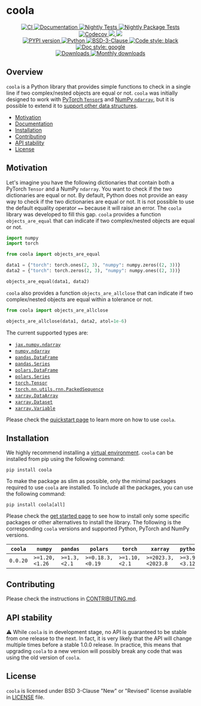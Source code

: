 # coola

<p align="center">
    <a href="https://github.com/durandtibo/coola/actions">
        <img alt="CI" src="https://github.com/durandtibo/coola/workflows/CI/badge.svg">
    </a>
    <a href="https://durandtibo.github.io/coola/">
        <img alt="Documentation" src="https://github.com/durandtibo/coola/workflows/Documentation/badge.svg">
    </a>
    <a href="https://github.com/durandtibo/coola/actions">
        <img alt="Nightly Tests" src="https://github.com/durandtibo/coola/workflows/Nightly%20Tests/badge.svg">
    </a>
    <a href="https://github.com/durandtibo/coola/actions">
        <img alt="Nightly Package Tests" src="https://github.com/durandtibo/coola/workflows/Nightly%20Package%20Tests/badge.svg">
    </a>
    <br/>
    <a href="https://codecov.io/gh/durandtibo/coola">
        <img alt="Codecov" src="https://codecov.io/gh/durandtibo/coola/branch/main/graph/badge.svg">
    </a>
    <a href="https://codeclimate.com/github/durandtibo/coola/maintainability">
        <img src="https://api.codeclimate.com/v1/badges/83ebb50e6c6f67b0570d/maintainability" />
    </a>
    <a href="https://codeclimate.com/github/durandtibo/coola/test_coverage">
        <img src="https://api.codeclimate.com/v1/badges/83ebb50e6c6f67b0570d/test_coverage" />
    </a>
    <br/>
    <a href="https://pypi.org/project/coola/">
        <img alt="PYPI version" src="https://img.shields.io/pypi/v/coola">
    </a>
    <a href="https://pypi.org/project/coola/">
        <img alt="Python" src="https://img.shields.io/pypi/pyversions/coola.svg">
    </a>
    <a href="https://opensource.org/licenses/BSD-3-Clause">
        <img alt="BSD-3-Clause" src="https://img.shields.io/pypi/l/coola">
    </a>
    <a href="https://github.com/psf/black">
        <img  alt="Code style: black" src="https://img.shields.io/badge/code%20style-black-000000.svg">
    </a>
    <a href="https://google.github.io/styleguide/pyguide.html#s3.8-comments-and-docstrings">
        <img  alt="Doc style: google" src="https://img.shields.io/badge/%20style-google-3666d6.svg">
    </a>
    <br/>
    <a href="https://pepy.tech/project/coola">
        <img  alt="Downloads" src="https://static.pepy.tech/badge/coola">
    </a>
    <a href="https://pepy.tech/project/coola">
        <img  alt="Monthly downloads" src="https://static.pepy.tech/badge/coola/month">
    </a>
    <br/>
</p>

## Overview

`coola` is a Python library that provides simple functions to check in a single line if two
complex/nested objects are equal or not.
`coola` was initially designed to work
with [PyTorch `Tensor`s](https://pytorch.org/docs/stable/tensors.html)
and [NumPy `ndarray`](https://numpy.org/doc/stable/reference/generated/numpy.ndarray.html), but it
is possible to extend it
to [support other data structures](https://durandtibo.github.io/coola/customization).

- [Motivation](#motivation)
- [Documentation](https://durandtibo.github.io/coola/)
- [Installation](#installation)
- [Contributing](#contributing)
- [API stability](#api-stability)
- [License](#license)

## Motivation

Let's imagine you have the following dictionaries that contain both a PyTorch `Tensor` and a
NumPy `ndarray`.
You want to check if the two dictionaries are equal or not.
By default, Python does not provide an easy way to check if the two dictionaries are equal or not.
It is not possible to use the default equality operator `==` because it will raise an error.
The `coola` library was developed to fill this gap. `coola` provides a function `objects_are_equal`
that can indicate if two complex/nested objects are equal or not.

```python
import numpy
import torch

from coola import objects_are_equal

data1 = {"torch": torch.ones(2, 3), "numpy": numpy.zeros((2, 3))}
data2 = {"torch": torch.zeros(2, 3), "numpy": numpy.ones((2, 3))}

objects_are_equal(data1, data2)
```

`coola` also provides a function `objects_are_allclose` that can indicate if two complex/nested
objects are equal within a tolerance or not.

```python
from coola import objects_are_allclose

objects_are_allclose(data1, data2, atol=1e-6)
```

The current supported types are:

- [`jax.numpy.ndarray`](https://jax.readthedocs.io/en/latest/index.html)
- [`numpy.ndarray`](https://numpy.org/doc/stable/index.html)
- [`pandas.DataFrame`](https://pandas.pydata.org/)
- [`pandas.Series`](https://pandas.pydata.org/)
- [`polars.DataFrame`](https://www.pola.rs/)
- [`polars.Series`](https://www.pola.rs/)
- [`torch.Tensor`](https://pytorch.org/)
- [`torch.nn.utils.rnn.PackedSequence`](https://pytorch.org/)
- [`xarray.DataArray`](https://docs.xarray.dev/en/stable/)
- [`xarray.Dataset`](https://docs.xarray.dev/en/stable/)
- [`xarray.Variable`](https://docs.xarray.dev/en/stable/)

Please check the [quickstart page](https://durandtibo.github.io/coola/quickstart) to learn more on
how to use `coola`.

## Installation

We highly recommend installing
a [virtual environment](https://packaging.python.org/guides/installing-using-pip-and-virtual-environments/).
`coola` can be installed from pip using the following command:

```shell
pip install coola
```

To make the package as slim as possible, only the minimal packages required to use `coola` are
installed.
To include all the packages, you can use the following command:

```shell
pip install coola[all]
```

Please check the [get started page](https://durandtibo.github.io/coola/get_started) to see how to
install only some specific packages or other alternatives to install the library.
The following is the corresponding `coola` versions and supported Python, PyTorch and NumPy
versions.

| `coola`  | `numpy`        | `pandas`     | `polars`         | `torch`       | `xarray`           | `python`      |
|----------|----------------|--------------|------------------|---------------|--------------------|---------------|
| `0.0.20` | `>=1.20,<1.26` | `>=1.3,<2.1` | `>=0.18.3,<0.19` | `>=1.10,<2.1` | `>=2023.3,<2023.8` | `>=3.9,<3.12` |

## Contributing

Please check the instructions in [CONTRIBUTING.md](.github/CONTRIBUTING.md).

## API stability

:warning: While `coola` is in development stage, no API is guaranteed to be stable from one
release to the next.
In fact, it is very likely that the API will change multiple times before a stable 1.0.0 release.
In practice, this means that upgrading `coola` to a new version will possibly break any code that
was using the old version of `coola`.

## License

`coola` is licensed under BSD 3-Clause "New" or "Revised" license available in [LICENSE](LICENSE)
file.
